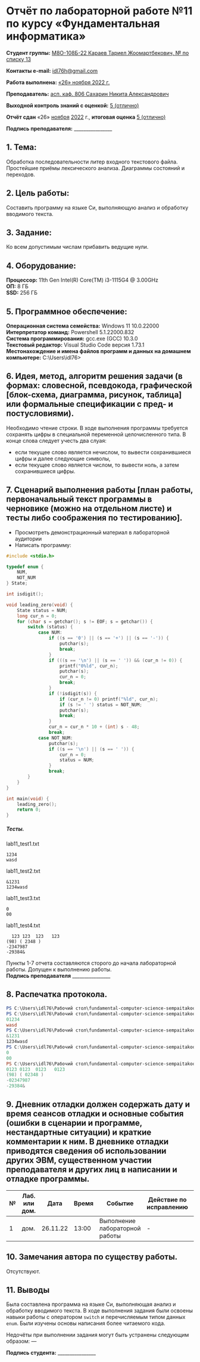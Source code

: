 # Отчёт по лабораторной работе №11 по курсу «Фундаментальная информатика»

<b>Студент группы:</b> <ins>М8О-108Б-22 Караев Тариел Жоомартбекович, № по списку 13</ins>

<b>Контакты e-mail:</b> <ins>idl76h@gmail.com</ins>

<b>Работа выполнена:</b> <ins>«26» ноября 2022 г.</ins>

<b>Преподаватель:</b> <ins>асп. каф. 806 Сахарин Никита Александрович</ins>

<b>Выходной контроль знаний с оценкой:</b> <ins>5 (отлично)</ins>

<b>Отчёт сдан</b> «26» <ins>ноября</ins> <ins>2022</ins> г., <b>итоговая оценка</b> <ins>5 (отлично)</ins>

<b>Подпись преподавателя:</b> ________________


## 1. Тема:  
Обработка последовательности литер входного текстового файла. Простейшие приёмы лексического анализа. Диаграммы состояний и переходов.

## 2. Цель работы:  
Составить программу на языке Си, выполняющую анализ и обработку вводимого текста.

## 3. Задание:  
Ко всем допустимым числам прибавить ведущие нули.

## 4. Оборудование:
<b>Процессор:</b> 11th Gen Intel(R) Core(TM) i3-1115G4 @ 3.00GHz<br/>
<b>ОП:</b> 8 ГБ <br/>
<b>SSD:</b> 256 ГБ<br/>

## 5. Программное обеспечение:
<b>Операционная система семейства:</b> Windows 11 10.0.22000 <br/>
<b>Интерпретатор команд:</b> Powershell 5.1.22000.832 <br/>
<b>Система программирования:</b> gcc.exe (GCC) 10.3.0 <br/>
<b>Текстовый редактор:</b> Visual Studio Code версия 1.73.1 <br/>
<b>Местонахождение и имена файлов программ и данных на домашнем компьютере:</b> C:\Users\idl76> <br/>

## 6. Идея, метод, алгоритм решения задачи (в формах: словесной, псевдокода, графической [блок-схема, диаграмма, рисунок, таблица] или формальные спецификации с пред- и постусловиями).
Необходимо чтение строки. В ходе выполнения программы требуется сохранять цифры в специальной переменной целочисленного типа. В конце слова следует учесть два слуая:
- если текущее слово является нечислом, то вывести сохранившиеся цифры и далее следующие символы,
- если текущее слово является числом, то вывести ноль, а затем сохранившиеся цифры.

## 7. Сценарий выполнения работы [план работы, первоначальный текст программы в черновике (можно на отдельном листе) и тесты либо соображения по тестированию]. 
- Просмотреть демонстрационный материал в лабораторной аудитории
- Написать программу:
~~~c
#include <stdio.h>

typedef enum {
    NUM,
    NOT_NUM
} State;

int isdigit();

void leading_zero(void) {
    State status = NUM;
    long cur_n = 0;
    for (char s = getchar(); s != EOF; s = getchar()) {
        switch (status) {
            case NUM:
                if ((s == '0') || (s == '+') || (s == '-')) {
                    putchar(s);
                    break;
                }
                if (((s == '\n') || (s == ' ')) && (cur_n != 0)) {
                    printf("0%ld", cur_n);
                    putchar(s);
                    cur_n = 0;
                    break;
                }
                if (!isdigit(s)) {
                    if (cur_n != 0) printf("%ld", cur_n);
                    if (s != ' ') status = NOT_NUM;
                    putchar(s);
                    break;
                }
                cur_n = cur_n * 10 + (int) s - 48;
                break;
            case NOT_NUM:
                putchar(s);
                if ((s == '\n') || (s == ' ')) {
                    cur_n = 0;
                    status = NUM;
                }
                break;
        }
    }
}

int main(void) {
    leading_zero();
    return 0;
}
~~~

##### Тесты.
lab11_test1.txt
~~~
1234
wasd
~~~

lab11_test2.txt
~~~
&1231
1234wasd
~~~

lab11_test3.txt
~~~
0
00
~~~

lab11_test4.txt
~~~
  123 123  123   123
(98) ( 2348 )
-2347987
-29384&
~~~

Пункты 1-7 отчета составляются сторого до начала лабораторной работы.
Допущен к выполнению работы.  
<b>Подпись преподавателя</b> ________________

## 8. Распечатка протокола.
~~~powershell
PS C:\Users\idl76\Рабочий стол\fundamental-computer-science-sempaitakoo\workshop> gcc -Wall -pedantic -std=c99 lab11.c -o lab11.exe
PS C:\Users\idl76\Рабочий стол\fundamental-computer-science-sempaitakoo\workshop> Get-Content lab11_test1.txt | ./lab11.exe
01234
wasd
PS C:\Users\idl76\Рабочий стол\fundamental-computer-science-sempaitakoo\workshop> Get-Content lab11_test2.txt | ./lab11.exe
&1231
1234wasd
PS C:\Users\idl76\Рабочий стол\fundamental-computer-science-sempaitakoo\workshop> Get-Content lab11_test3.txt | ./lab11.exe
0
00
PS C:\Users\idl76\Рабочий стол\fundamental-computer-science-sempaitakoo\workshop> Get-Content lab11_test4.txt | ./lab11.exe
0123 0123  0123   0123
(98) ( 02348 )
-02347987
-29384&
~~~

## 9. Дневник отладки должен содержать дату и время сеансов отладки и основные события (ошибки в сценарии и программе, нестандартные ситуации) и краткие комментарии к ним. В дневнике отладки приводятся сведения об использовании других ЭВМ, существенном участии преподавателя и других лиц в написании и отладке программы.

| № |  Лаб. или дом. | Дата | Время | Событие | Действие по исправлению | Примечание |
| ------ | ------ | ------ | ------ | ------ | ------ | ------ |
| 1 | дом. | 26.11.22 | 13:00 | Выполнение лабораторной работы | - | - |

## 10. Замечания автора по существу работы.
Отсутствуют.

## 11. Выводы
Была составлена программа на языке Си, выполняющая анализ и обработку вводимого текста. В ходе выполнения задания были освоены навыки работы с оператором `switch` и перечисляемым типом данных `enum`. Были изучены основы написания более читаемого кода.

Недочёты при выполнении задания могут быть устранены следующим образом: —

<b>Подпись студента:</b> ________________